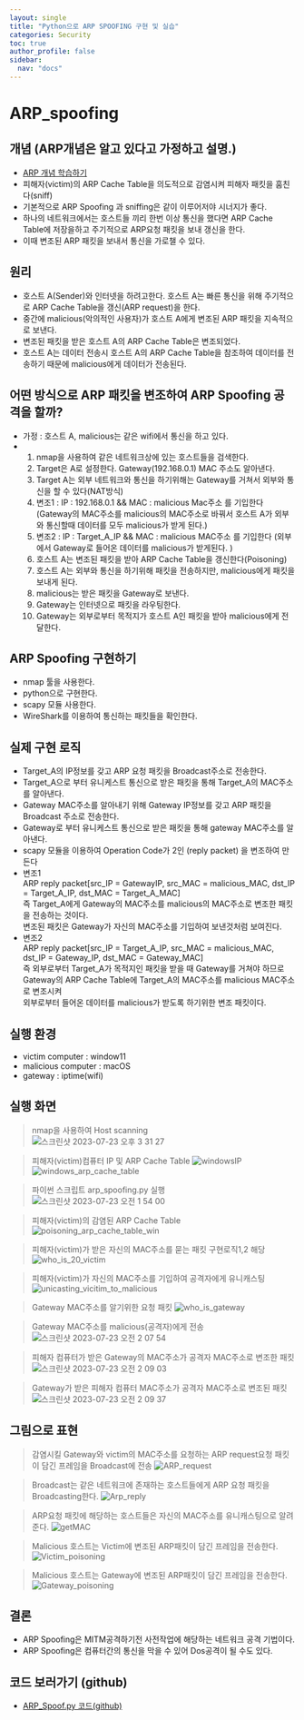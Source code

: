 ```yaml
---
layout: single
title: "Python으로 ARP SPOOFING 구현 및 실습"
categories: Security
toc: true
author_profile: false
sidebar:
  nav: "docs"
---
```


# ARP_spoofing
## 개념 (ARP개념은 알고 있다고 가정하고 설명.)
- <a href="https://github.com/hanmin0512/Concept_ARP"> ARP 개념 학습하기</a>
- 피해자(victim)의 ARP Cache Table을 의도적으로 감염시켜 피해자 패킷을 훔친다(sniff)
- 기본적으로 ARP Spoofing 과 sniffing은 같이 이루어저야 시너지가 좋다.
- 하나의 네트워크에서는 호스트들 끼리 한번 이상 통신을 했다면 ARP Cache Table에 저장을하고 주기적으로 ARP요청 패킷을 보내 갱신을 한다.
- 이때 변조된 ARP 패킷을 보내서 통신을 가로챌 수 있다.

## 원리
- 호스트 A(Sender)와 인터넷을 하려고한다. 호스트 A는 빠른 통신을 위해 주기적으로 ARP Cache Table을 갱신(ARP request)을 한다.
- 중간에 malicious(악의적인 사용자)가 호스트 A에게 변조된 ARP 패킷을 지속적으로 보낸다.
- 변조된 패킷을 받은 호스트 A의 ARP Cache Table은 변조되었다.
- 호스트 A는 데이터 전송시 호스트 A의 ARP Cache Table을 참조하여 데이터를 전송하기 때문에 malicious에게 데이터가 전송된다.

## 어떤 방식으로 ARP 패킷을 변조하여 ARP Spoofing 공격을 할까?
- 가정 : 호스트 A, malicious는 같은 wifi에서 통신을 하고 있다.
- 1. nmap을 사용하여 같은 네트워크상에 있는 호스트들을 검색한다.
  2. Target은 A로 설정한다. Gateway(192.168.0.1) MAC 주소도 알아낸다.
  3. Target A는 외부 네트워크와 통신을 하기위해는 Gateway를 거쳐서 외부와 통신을 할 수 있다(NAT방식)
  4. 변조1 : IP : 192.168.0.1 && MAC : malicious Mac주소 를 기입한다 (Gateway의 MAC주소를 malicious의 MAC주소로 바꿔서 호스트 A가 외부와 통신할때 데이터를 모두 malicious가 받게 된다.)
  5. 변조2 : IP : Target_A_IP && MAC : malicious MAC주소 를 기입한다 (외부에서 Gateway로 들어온 데이터를 malicious가 받게된다. )
  6. 호스트 A는 변조된 패킷을 받아 ARP Cache Table을 갱신한다(Poisoning)
  7. 호스트 A는 외부와 통신을 하기위해 패킷을 전송하지만, malicious에게 패킷을 보내게 된다.
  8. malicious는 받은 패킷을 Gateway로 보낸다.
  9. Gateway는 인터넷으로 패킷을 라우팅한다.
  10. Gateway는 외부로부터 목적지가 호스트 A인 패킷을 받아 malicious에게 전달한다.

## ARP Spoofing 구현하기
- nmap 툴을 사용한다.
- python으로 구현한다.
- scapy 모듈 사용한다.
- WireShark를 이용하여 통신하는 패킷들을 확인한다.

## 실제 구현 로직
- Target_A의 IP정보를 갖고 ARP 요청 패킷을 Broadcast주소로 전송한다.
- Target_A으로 부터 유니케스트 통신으로 받은 패킷을 통해 Target_A의 MAC주소를 알아낸다.
- Gateway MAC주소를 알아내기 위해 Gateway IP정보를 갖고 ARP 패킷을 Broadcast 주소로 전송한다.
- Gateway로 부터 유니케스트 통신으로 받은 패킷을 통해 gateway MAC주소를 알아낸다.
- scapy 모듈을 이용하여 Operation Code가 2인 (reply packet) 을 변조하여 만든다
- 변조1  <br>
  ARP reply packet[src_IP = GatewayIP, src_MAC = malicious_MAC, dst_IP = Target_A_IP, dst_MAC = Target_A_MAC] <br>
  즉 Target_A에게 Gateway의 MAC주소를 malicious의 MAC주소로 변조한 패킷을 전송하는 것이다. <br>
  변조된 패킷은 Gateway가 자신의 MAC주소를 기입하여 보낸것처럼 보여진다.
- 변조2 <br>
  ARP reply packet[src_IP = Target_A_IP, src_MAC = malicious_MAC, dst_IP = Gateway_IP, dst_MAC = Gateway_MAC] <br>
  즉 외부로부터 Target_A가 목적지인 패킷을 받을 때 Gateway를 거쳐야 하므로 Gateway의 ARP Cache Table에 Target_A의 MAC주소를 malicious MAC주소로 변조시켜 <br>
  외부로부터 들어온 데이터를 malicious가 받도록 하기위한 변조 패킷이다.

## 실행 환경
- victim computer : window11
- malicious computer : macOS
- gateway : iptime(wifi)

## 실행 화면
> nmap을 사용하여 Host scanning <br>
![스크린샷 2023-07-23 오후 3 31 27](https://github.com/hanmin0512/ARP_spoofing/assets/37041208/0744b391-93e9-4c8c-8f6f-fa6461e398da)

 
> 피해자(victim)컴퓨터 IP 및 ARP Cache Table
![windowsIP](https://github.com/hanmin0512/ARP_spoofing/assets/37041208/d0e344fa-71ef-4fe5-a3f7-97a1392f23e2)
![windows_arp_cache_table](https://github.com/hanmin0512/ARP_spoofing/assets/37041208/e00d88a7-8ba9-4b1a-b6de-da39c577b7e6)

> 파이썬 스크립트 arp_spoofing.py 실행 <br>
![스크린샷 2023-07-23 오전 1 54 00](https://github.com/hanmin0512/ARP_spoofing/assets/37041208/8dde4388-c2ec-4c51-a77f-55980ead4cbb)

> 피해자(victim)의 감염된 ARP Cache Table <br>
![poisoning_arp_cache_table_win](https://github.com/hanmin0512/ARP_spoofing/assets/37041208/e64714c6-d1a0-4953-84bd-04f0d20b817e)

> 피해자(victim)가 받은 자신의 MAC주소를 묻는 패킷 구현로직1,2 해당
![who_is_20_victim](https://github.com/hanmin0512/ARP_spoofing/assets/37041208/ade67e69-2dd3-47d0-af14-2ad8840a78f1)

> 피해자(victim)가 자신의 MAC주소를 기입하여 공격자에게 유니캐스팅 
![unicasting_vicitim_to_malicious](https://github.com/hanmin0512/ARP_spoofing/assets/37041208/fe25498e-779f-4db4-9615-3ddb40a7a973)

> Gateway MAC주소를 알기위한 요청 패킷
![who_is_gateway](https://github.com/hanmin0512/ARP_spoofing/assets/37041208/681368c1-5fe4-434a-80c7-c5d7928068f5)

> Gateway MAC주소를 malicious(공격자)에게 전송
![스크린샷 2023-07-23 오전 2 07 54](https://github.com/hanmin0512/ARP_spoofing/assets/37041208/d938d722-a53c-4059-bead-293dc0f4470b)

> 피해자 컴퓨터가 받은 Gateway의 MAC주소가 공격자 MAC주소로 변조한 패킷
 ![스크린샷 2023-07-23 오전 2 09 03](https://github.com/hanmin0512/ARP_spoofing/assets/37041208/17a8a438-4f80-41a4-a9cf-a110d4b6f79e)

> Gateway가 받은 피해자 컴퓨터 MAC주소가 공격자 MAC주소로 변조된 패킷
![스크린샷 2023-07-23 오전 2 09 37](https://github.com/hanmin0512/ARP_spoofing/assets/37041208/b3146e8c-8baf-450d-add2-e8eb575da78b)

## 그림으로 표현

> 감염시킬 Gateway와 victim의 MAC주소를 요청하는 ARP request요청 패킷이 담긴 프레임을 Broadcast에 전송
![ARP_request](https://github.com/hanmin0512/ARP_spoofing/assets/37041208/83a627d5-3c92-45e6-8dfe-73bce798936f)

> Broadcast는 같은 네트워크에 존재하는 호스트들에게 ARP 요청 패킷을 Broadcasting한다.
![Arp_reply](https://github.com/hanmin0512/ARP_spoofing/assets/37041208/e1a76db2-502a-492d-9e97-55d6995ee923)

> ARP요청 패킷에 해당하는 호스트들은 자신의 MAC주소를 유니캐스팅으로 알려준다.
![getMAC](https://github.com/hanmin0512/ARP_spoofing/assets/37041208/f8d613fe-69dc-483e-9c74-29558b0a5c08)

> Malicious 호스트는 Victim에 변조된 ARP패킷이 담긴 프레임을 전송한다.
![Victim_poisoning](https://github.com/hanmin0512/ARP_spoofing/assets/37041208/d66d5315-75c1-40d9-aa68-e6b44b6b5da1)

> Malicious 호스트는 Gateway에 변조된 ARP패킷이 담긴 프레임을 전송한다.
![Gateway_poisoning](https://github.com/hanmin0512/ARP_spoofing/assets/37041208/3ff48402-0fbb-411f-b276-fb55bd3aa0a0)



## 결론
- ARP Spoofing은 MITM공격하기전 사전작업에 해당하는 네트워크 공격 기법이다.
- ARP Spoofing은 컴퓨터간의 통신을 막을 수 있어 Dos공격이 될 수도 있다.

## 코드 보러가기 (github)
- <a href= "https://github.com/hanmin0512/ARP_spoofing/blob/main/arp_spoofing.py"> ARP_Spoof.py 코드(github)</a>